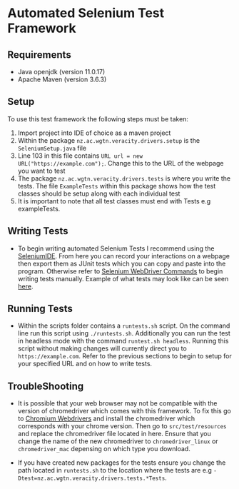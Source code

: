 # Automated Selenium Test Framework

## Requirements

- Java openjdk (version 11.0.17)
- Apache Maven (version 3.6.3)

## Setup 

To use this test framework the following steps must be taken:

1. Import project into IDE of choice as a maven project 
2. Within the package `nz.ac.wgtn.veracity.drivers.setup` is the `SeleniumSetup.java` file
3. Line 103 in this file contains `URL url = new URL("https://example.com");`. Change this to the URL of the webpage you want to test
4. The package `nz.ac.wgtn.veracity.drivers.tests` is where you write the tests. The file `ExampleTests` within this package shows how the test classes should be setup along with each individual test
5. It is important to note that all test classes must end with Tests e.g exampleTests.

## Writing Tests

- To begin writing automated Selenium Tests I recommend using the [SeleniumIDE](https://chrome.google.com/webstore/detail/selenium-ide/mooikfkahbdckldjjndioackbalphokd). From here you can record your interactions on a webpage then export them as JUnit tests which you can copy and paste into the program. Otherwise refer to [Selenium WebDriver Commands](https://www.javatpoint.com/selenium-webdriver-commands) to begin writing tests manually. Example of what tests may look like can be seen [here](https://github.com/veracitylab/alfresco-test-harness/tree/main/test/seleniumtest/src/test/java/nz/ac/wgtn/veracity/drivers/alfresco/tests).

## Running Tests

- Within the scripts folder contains a `runtests.sh` script. On the command line run this script using `./runtests.sh`. Additionally you can run the test in headless mode with the command `runtest.sh headless`. Running this script without making changes will currently direct you to `https://example.com`. Refer to the previous sections to begin to setup for your specified URL and on how to write tests.


## TroubleShooting

- It is possible that your web browser may not be compatible with the version of chromedriver which comes with this framework. To fix this go to [Chromium Webdrivers](https://chromedriver.chromium.org/downloads) and install the chromedriver which corresponds with your chrome version. Then go to `src/test/resources` and replace the chromedriver file located in here. Ensure that you change the name of the new chromedriver to `chromedriver_linux` or `chromedriver_mac` depensing on which type you download.

- If you have created new packages for the tests ensure you change the path located in `runtests.sh` to the location where the tests are e.g `-Dtest=nz.ac.wgtn.veracity.drivers.tests.*Tests`.






